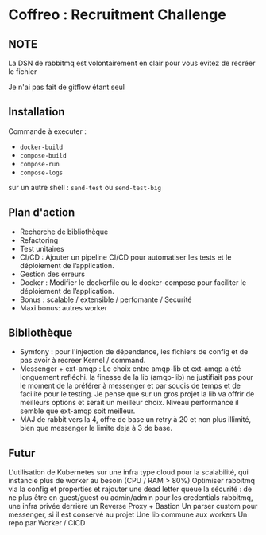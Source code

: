 # Coffreo : Recruitment Challenge

## NOTE 
La DSN de rabbitmq est volontairement en clair pour vous evitez de recréer le fichier

Je n'ai pas fait de gitflow étant seul
## Installation

Commande à executer :
- `docker-build`
- `compose-build`
- `compose-run`
- `compose-logs`

sur un autre shell : 
`send-test` ou `send-test-big`

## Plan d'action

- Recherche de bibliothèque
- Refactoring
- Test unitaires
- CI/CD : Ajouter un pipeline CI/CD pour automatiser les tests et le déploiement de l’application.
- Gestion des erreurs
- Docker : Modifier le dockerfile ou le docker-compose pour faciliter le déploiement de l’application.
- Bonus : scalable / extensible / perfomante / Securité
- Maxi bonus: autres worker

## Bibliothèque

- Symfony : pour l'injection de dépendance, les fichiers de config et de pas avoir à recreer Kernel / command.
- Messenger + ext-amqp : Le choix entre amqp-lib et ext-amqp a été longuement refléchi.
la finesse de la lib (amqp-lib) ne justifiait pas pour le moment de la préférer à messenger et par soucis de temps et de facilité pour le testing.
Je pense que sur un gros projet la lib va offrir de meilleurs options et serait un meilleur choix.
Niveau performance il semble que ext-amqp soit meilleur.
- MAJ de rabbit vers la 4, offre de base un retry à 20 et non plus illimité, bien que messenger le limite deja à 3 de base.

## Futur

L'utilisation de Kubernetes sur une infra type cloud pour la scalabilité, qui instancie plus de worker au besoin (CPU / RAM > 80%)
Optimiser rabbitmq via la config et properties et rajouter une dead letter queue
la sécurité : de ne plus être en guest/guest ou admin/admin pour les credentials rabbitmq, une infra privée derrière un Reverse Proxy + Bastion
Un parser custom pour messenger, si il est conservé au projet
Une lib commune aux workers
Un repo par Worker / CICD